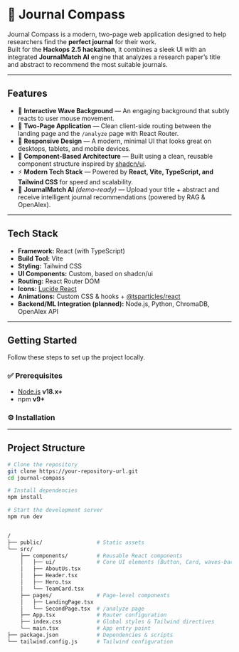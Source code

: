 # 📖 Journal Compass  

Journal Compass is a modern, two-page web application designed to help researchers find the **perfect journal** for their work.  
Built for the **Hackops 2.5 hackathon**, it combines a sleek UI with an integrated **JournalMatch AI** engine that analyzes a research paper’s title and abstract to recommend the most suitable journals.  

---

##  Features  

- 🎨 **Interactive Wave Background** — An engaging background that subtly reacts to user mouse movement.  
- 🧭 **Two-Page Application** — Clean client-side routing between the landing page and the `/analyze` page with React Router.  
- 📱 **Responsive Design** — A modern, minimal UI that looks great on desktops, tablets, and mobile devices.  
- 🧩 **Component-Based Architecture** — Built using a clean, reusable component structure inspired by [shadcn/ui](https://ui.shadcn.com/).  
- ⚡ **Modern Tech Stack** — Powered by **React, Vite, TypeScript, and Tailwind CSS** for speed and scalability.  
- 🤖 **JournalMatch AI** *(demo-ready)* — Upload your title + abstract and receive intelligent journal recommendations (powered by RAG & OpenAlex).  

---

## Tech Stack  

- **Framework:** React (with TypeScript)  
- **Build Tool:** Vite  
- **Styling:** Tailwind CSS  
- **UI Components:** Custom, based on shadcn/ui  
- **Routing:** React Router DOM  
- **Icons:** [Lucide React](https://lucide.dev/)  
- **Animations:** Custom CSS & hooks + [@tsparticles/react](https://particles.js.org/)  
- **Backend/ML Integration (planned):** Node.js, Python, ChromaDB, OpenAlex API  

---

##  Getting Started  

Follow these steps to set up the project locally.  

### ✅ Prerequisites  
- [Node.js](https://nodejs.org/) **v18.x+**  
- npm **v9+**  

### ⚙️ Installation  

---

## Project Structure
```bash
# Clone the repository
git clone https://your-repository-url.git
cd journal-compass

# Install dependencies
npm install

# Start the development server
npm run dev


/
├── public/                 # Static assets
└── src/
    ├── components/         # Reusable React components
    │   ├── ui/             # Core UI elements (Button, Card, waves-background.tsx)
    │   ├── AboutUs.tsx
    │   ├── Header.tsx
    │   ├── Hero.tsx
    │   └── TeamCard.tsx
    ├── pages/              # Page-level components
    │   ├── LandingPage.tsx
    │   └── SecondPage.tsx  # /analyze page
    ├── App.tsx             # Router configuration
    ├── index.css           # Global styles & Tailwind directives
    └── main.tsx            # App entry point
├── package.json            # Dependencies & scripts
└── tailwind.config.js      # Tailwind configuration
